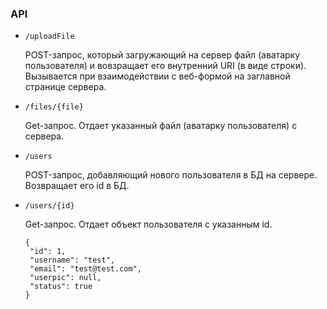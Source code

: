### API  
  
+ `/uploadFile`  
  
   POST-запрос, который загружающий на сервер файл (аватарку пользователя) и вовзращает его внутренний URI (в виде строки).  
   Вызывается при взаимодействии с веб-формой на заглавной странице сервера.
   
   
  
  
+ `/files/{file}`  
  
   Get-запрос. Отдает указанный файл (аватарку пользователя) с сервера.  
     
  
   
   
+ `/users`  
  
   POST-запрос, добавляющий нового пользователя в БД на сервере. Возвращает его id в БД.  
   
   
   
+ `/users/{id}`    
   
   Get-запрос. Отдает объект пользователя с указанным id.  
   
    
   `{`  
   ` "id": 1,`  
   ` "username": "test",`  
   ` "email": "test@test.com",`  
   ` "userpic": null,`  
   ` "status": true`  
   `}`  
  
  
